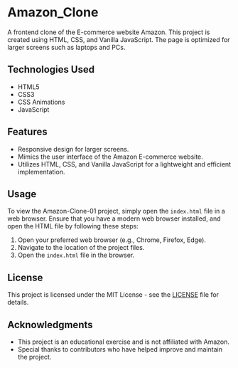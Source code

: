 # Amazon_Clone

A frontend clone of the E-commerce website Amazon. This project is created using HTML, CSS, and Vanilla JavaScript. The page is optimized for larger screens such as laptops and PCs.

## Technologies Used

- HTML5
- CSS3
- CSS Animations
- JavaScript

## Features

- Responsive design for larger screens.
- Mimics the user interface of the Amazon E-commerce website.
- Utilizes HTML, CSS, and Vanilla JavaScript for a lightweight and efficient implementation.

## Usage

To view the Amazon-Clone-01 project, simply open the `index.html` file in a web browser. Ensure that you have a modern web browser installed, and open the HTML file by following these steps:

1. Open your preferred web browser (e.g., Chrome, Firefox, Edge).
2. Navigate to the location of the project files.
3. Open the `index.html` file in the browser.

## License

This project is licensed under the MIT License - see the [LICENSE](LICENSE) file for details.

## Acknowledgments

- This project is an educational exercise and is not affiliated with Amazon.
- Special thanks to contributors who have helped improve and maintain the project.
